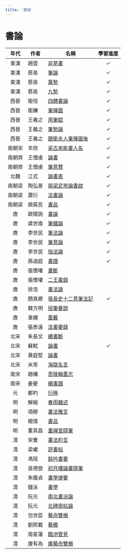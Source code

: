 ```yaml
---
title: '書論'
---
```

# 書論

|  年代  | 作者   | 名稱                                                                                                                                   | 學習進度 |
| :----: | ------ | -------------------------------------------------------------------------------------------------------------------------------------- | :------: |
|  東漢  | 趙壹   | [非草書](https://zh.wikisource.org/wiki/%E9%9D%9E%E8%8D%89%E6%9B%B8)                                                                   |    ✓    |
|  東漢  | 蔡邕   | [筆論](https://zh.wikisource.org/zh-hant/%E7%AD%86%E8%AB%96)                                                                           |    ✓    |
|  東漢  | 蔡邕   | [篆勢](https://zh.wikisource.org/wiki/%E7%AF%86%E5%8B%A2)                                                                              |    ✓    |
|  東漢  | 蔡邕   | [九勢](https://zh.wikisource.org/wiki/%E4%B9%9D%E5%8B%A2)                                                                              |    ✓    |
|  西晉  | 衛恒   | [四體書論](https://zh.wikisource.org/wiki/%E5%9B%9B%E9%AB%94%E6%9B%B8%E5%8B%A2)                                                        |    ✓    |
|  西晉  | 衛鑠   | [筆陣圖](https://ctext.org/wiki.pl?if=gb&chapter=202370)                                                                               |    ✓    |
|  西晉  | 王羲之 | [用筆賦](https://zh.wikisource.org/wiki/%E7%94%A8%E7%AD%86%E8%B3%A6)                                                                   |    ✓    |
|  西晉  | 王羲之 | [筆勢論](https://zh.wikisource.org/wiki/%E7%AD%86%E5%8B%A2%E8%AB%96%E5%8D%81%E4%BA%8C%E7%AB%A0)                                        |    ✓    |
|  西晉  | 王羲之 | [題衛夫人筆陣圖後](https://zh.wikisource.org/wiki/%E9%A1%8C%E8%A1%9B%E5%A4%AB%E4%BA%BA%E7%AD%86%E9%99%A3%E5%9C%96%E5%BE%8C)            |    ✓    |
| 南朝宋 | 羊欣   | [采古來能書人名](https://zh.wikisource.org/wiki/%E9%87%87%E5%8F%A4%E4%BE%86%E8%83%BD%E6%9B%B8%E4%BA%BA%E5%90%8D)                       |    ✓    |
| 南朝齊 | 王僧虔 | [論書](https://zh.wikisource.org/wiki/%E8%AB%96%E6%9B%B8_(%E7%8E%8B%E5%83%A7%E8%99%94))                                                |    ✓    |
| 南朝齊 | 王僧虔 | [筆意贊](https://zh.wikisource.org/wiki/%E7%AD%86%E6%84%8F%E8%B4%8A)                                                                   |    ✓    |
|  北魏  | 江式   | [論書表](https://zh.wikisource.org/wiki/%E8%AB%96%E6%9B%B8%E8%A1%A8)                                                                   |    ✓    |
| 南朝梁 | 陶弘景 | [與梁武帝論書啟](https://zh.wikisource.org/zh-hant/%E8%88%87%E6%A2%81%E6%AD%A6%E5%B8%9D%E8%AB%96%E6%9B%B8%E5%95%9F)                    |    ✓    |
| 南朝梁 | 蕭衍   | [法書論](https://zh.m.wikisource.org/wiki/%E6%B3%95%E6%9B%B8%E8%AB%96_(%E8%95%AD%E8%A1%8D))                                            |    ✓    |
| 南朝梁 | 庾肩吾 | [書品](https://zh.m.wikisource.org/wiki/%E6%9B%B8%E5%93%81_(%E5%BA%BE%E8%82%A9%E5%90%BE))                                              |    ✓    |
|   唐   | 歐陽詢 | [書論](https://zh.m.wikisource.org/wiki/%E6%9B%B8%E8%AB%96_(%E6%AD%90%E9%99%BD%E8%A9%A2))                                              |    ✓    |
|   唐   | 虞世南 | [筆髓論](https://zh.m.wikisource.org/wiki/%E7%AD%86%E9%AB%93%E8%AB%96%E3%80%96%E5%8E%9F%E5%8F%A4%E3%80%97)                             |    ✓    |
|   唐   | 李世民 | [筆法論](https://zh.m.wikisource.org/wiki/%E7%AD%86%E6%B3%95%E8%AB%96)                                                                 |    ✓    |
|   唐   | 李世民 | [筆意論](https://zh.m.wikisource.org/wiki/%E7%AD%86%E6%84%8F%E8%AB%96)                                                                 |    ✓    |
|   唐   | 李世民 | [指法論](https://zh.m.wikisource.org/wiki/%E6%8C%87%E6%B3%95%E8%AB%96)                                                                 |    ✓    |
|   唐   | 孫過庭 | [書譜](https://zh.m.wikisource.org/wiki/%E6%9B%B8%E8%AD%9C)                                                                            |    ✓    |
|   唐   | 張懷瓘 | [書斷](https://zh.m.wikisource.org/wiki/%E6%9B%B8%E6%96%B7)                                                                            |          |
|   唐   | 張懷瓘 | [二王書錄](https://zh.m.wikisource.org/wiki/%E4%BA%8C%E7%8E%8B%E6%9B%B8%E9%8C%84)                                                      |          |
|   唐   | 徐浩   | [書法論](https://zh.wikisource.org/wiki/%E6%9B%B8%E6%B3%95%E8%AB%96)                                                                   |          |
|   唐   | 顏真卿 | [張長史十二意筆法記](https://zh.wikisource.org/wiki/%E5%BC%B5%E9%95%B7%E5%8F%B2%E5%8D%81%E4%BA%8C%E6%84%8F%E7%AD%86%E6%B3%95%E8%A8%98) |    ✓    |
|   唐   | 韓方明 | [授筆要說](https://zh.wikisource.org/wiki/%E6%8E%88%E7%AD%86%E8%A6%81%E8%AA%AA)                                                        |          |
|   唐   | 韋續   | [墨藪](https://zh.wikisource.org/wiki/%E5%A2%A8%E8%97%AA)                                                                              |          |
|   唐   | 張彥遠 | [法書要錄](https://zh.wikisource.org/zh-hant/%E6%B3%95%E6%9B%B8%E8%A6%81%E9%8C%84)                                                     |          |
|  北宋  | 朱長文 | [續書斷](https://zh.wikisource.org/wiki/%E7%BA%8C%E6%9B%B8%E6%96%B7)                                                                   |          |
|  北宋  | 蘇軾   | [論書](https://zh.wikisource.org/zh-hant/%E8%AB%96%E6%9B%B8_(%E8%98%87%E8%BB%BE))                                                      |    ✓    |
|  北宋  | 黃庭堅 | [論書](https://zh.wikisource.org/wiki/%E8%AB%96%E6%9B%B8_(%E9%BB%83%E5%BA%AD%E5%A0%85))                                                |          |
|  北宋  | 米芾   | [海獄名言](https://zh.wikisource.org/wiki/%E6%B5%B7%E5%B6%BD%E5%90%8D%E8%A8%80)                                                        |          |
|  南宋  | 趙構   | [思陵翰墨志](https://zh.wikisource.org/zh-hans/%E6%80%9D%E9%99%B5%E7%BF%B0%E5%A2%A8%E5%BF%97)                                          |          |
|  南宋  | 姜夔   | [續書譜](https://zh.wikisource.org/zh-hans/%E7%BA%8C%E6%9B%B8%E8%AD%9C)                                                                |          |
|   元   | 鄭杓   | [衍極](https://zh.wikisource.org/wiki/%E8%A1%8D%E6%A5%B5%E4%B8%A6%E6%B3%A8)                                                            |          |
|   明   | 解縉   | [春雨雜述](https://zh.wikisource.org/wiki/%E6%98%A5%E9%9B%A8%E9%9B%9C%E8%BF%B0)                                                        |          |
|   明   | 項穆   | [書法雅言](https://zh.wikisource.org/zh-hant/%E6%9B%B8%E6%B3%95%E9%9B%85%E8%A8%80)                                                     |          |
|   明   | 楊慎   | [書品](https://zh.wikisource.org/zh-hant/%E6%9B%B8%E5%93%81)                                                                           |          |
|   明   | 董其昌 | [畫禪室隨筆](https://zh.wikisource.org/zh-hant/%E7%95%AB%E7%A6%AA%E5%AE%A4%E9%9A%A8%E7%AD%86)                                          |          |
|   清   | 宋曹   | [書法約言](https://zh.wikisource.org/wiki/%E6%9B%B8%E6%B3%95%E7%B4%84%E8%A8%80)                                                        |          |
|   清   | 梁巘   | [評書帖](https://zh.wikisource.org/wiki/%E8%A9%95%E6%9B%B8%E5%B8%96)                                                                   |          |
|   清   | 馮班   | [鈍吟書要](https://zh.wikisource.org/zh-hant/%E9%88%8D%E5%90%9F%E6%9B%B8%E8%A6%81)                                                     |          |
|   清   | 吳德旋 | [初月樓論書隨筆](https://zh.wikisource.org/wiki/%E5%88%9D%E6%9C%88%E6%A8%93%E8%AB%96%E6%9B%B8%E9%9A%A8%E7%AD%86)                       |          |
|   清   | 朱履貞 | [書學捷要](https://zh.wikisource.org/zh-hant/%E6%9B%B8%E5%AD%B8%E6%8D%B7%E8%A6%81)                                                     |          |
|   清   | 錢泳   | [書學](https://zh.wikisource.org/wiki/%E6%9B%B8%E5%AD%B8)                                                                              |          |
|   清   | 阮元   | [南北書派論](https://zh.wikisource.org/wiki/%E5%8D%97%E5%8C%97%E6%9B%B8%E6%B4%BE%E8%AB%96)                                             |          |
|   清   | 阮元   | [北碑南帖論](https://zh.wikisource.org/wiki/%E5%8C%97%E7%A2%91%E5%8D%97%E5%B8%96%E8%AB%96)                                             |          |
|   清   | 包世臣 | [藝舟雙楫](https://zh.wikisource.org/wiki/%E8%97%9D%E8%88%9F%E9%9B%99%E6%A5%AB)                                                        |          |
|   清   | 劉熙載 | [藝概](https://zh.wikisource.org/wiki/%E8%97%9D%E6%A6%82)                                                                              |          |
|   清   | 周星蓮 | [臨池管見](https://zh.wikisource.org/wiki/%E8%87%A8%E6%B1%A0%E7%AE%A1%E8%A6%8B)                                                        |          |
|   清   | 康有為 | [廣藝舟雙楫](https://zh.wikisource.org/wiki/%E5%BB%A3%E8%97%9D%E8%88%9F%E9%9B%99%E6%A5%AB)                                             |          |
